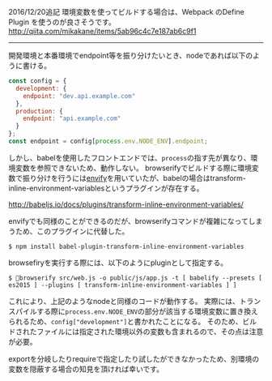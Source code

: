2016/12/20追記
環境変数を使ってビルドする場合は、Webpack のDefine Plugin を使うのが良さそうです。
http://qiita.com/mikakane/items/5ab96c4c7e187ab6c9f1

- - -

開発環境と本番環境でendpoint等を振り分けたいとき、nodeであれば以下のように書ける。

```js
const config = {
  development: {
    endpoint: "dev.api.example.com"
  },
  production: {
    endpoint: "api.example.com"
  }
};
const endpoint = config[process.env.NODE_ENV].endpoint;
```

しかし、babelを使用したフロントエンドでは、```process```の指す先が異なり、環境変数を参照できないため、動作しない。
browserifyでビルドする際に環境変数で振り分けを行うには[envify](https://github.com/hughsk/envify)を用いていたが、babelの場合はtransform-inline-environment-variablesというプラグインが存在する。

http://babeljs.io/docs/plugins/transform-inline-environment-variables/

envifyでも同様のことができるのだが、browserifyコマンドが複雑になってしまうため、このプラグインに代替した。

```shell
$ npm install babel-plugin-transform-inline-environment-variables
```

browsefiryを実行する際には、以下のようにpluginとして指定する。

```shell
$ browserify src/web.js -o public/js/app.js -t [ babelify --presets [ es2015 ] --plugins [ transform-inline-environment-variables ] ]
```

これにより、上記のようなnodeと同様のコードが動作する。
実際には、トランスパイルする際に```process.env.NODE_ENV```の部分が該当する環境変数に置き換えられるため、```config["development"]```と書かれたことになる。
そのため、ビルドされたファイルには指定された環境以外の変数も含まれるので、その点は注意が必要。

exportを分岐したりrequireで指定したり試したができなかったため、別環境の変数を隠蔽する場合の知見を頂ければ幸いです。
